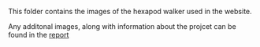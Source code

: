 This folder contains the images of the hexapod walker used in the website.

Any additonal images, along with information about the projcet can be found in the [report](https://github.com/wshahbaz/Hexapod-Walker/blob/master/Hexapod%20Walker%20Report.pdf)
